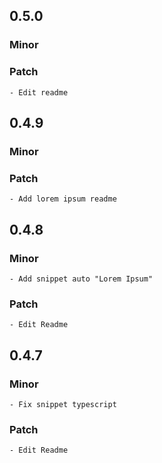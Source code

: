 ## 0.5.0

### Minor

### Patch
    
    - Edit readme



## 0.4.9

### Minor

### Patch
    
    - Add lorem ipsum readme



## 0.4.8

### Minor

    - Add snippet auto "Lorem Ipsum" 

### Patch
    
    - Edit Readme



## 0.4.7

### Minor

    - Fix snippet typescript

### Patch

    - Edit Readme



